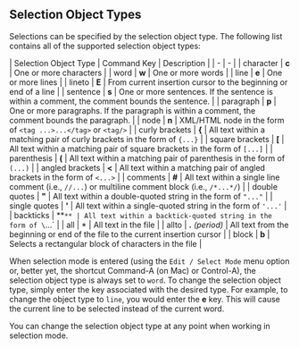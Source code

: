 ## Selection Object Types

Selections can be specified by the selection object type. The following list contains all of the supported selection object types:

| Selection Object Type | Command Key | Description |
| - | - |
| character | **c** | One or more characters |
| word | **w** | One or more words |
| line | **e** | One or more lines |
| lineto | **E** | From current insertion cursor to the beginning or end of a line |
| sentence | **s** | One or more sentences. If the sentence is within a comment, the comment bounds the sentence. |
| paragraph | **p** | One or more paragraphs. If the paragraph is within a comment, the comment bounds the paragraph. |
| node | **n** | XML/HTML node in the form of `<tag ...>...</tag>` or `<tag/>` |
| curly brackets | **{** | All text within a matching pair of curly brackets in the form of `{...}` |
| square brackets | **[** | All text within a matching pair of square brackets in the form of `[...]` |
| parenthesis | **(** | All text within a matching pair of parenthesis in the form of `(...)` |
| angled brackets | **<** | All text within a matching pair of angled brackets in the form of `<...>` |
| comments | **#** | All text within a single line comment (i.e., `//...`) or multiline comment block (i.e., `/*...*/`) |
| double quotes | **"** | All text within a double-quoted string in the form of `"..."` |
| single quotes | **'** | All text within a single-quoted string in the form of `'...'` |
| backticks | **`** | All text within a backtick-quoted string in the form of \`...` |
| all | * | All text in the file |
| allto | **.** _(period)_ | All text from the beginning or end of the file to the current insertion cursor |
| block | **b** | Selects a rectangular block of characters in the file |

When selection mode is entered (using the `Edit / Select Mode` menu option or, better yet, the shortcut Command-A (on Mac) or Control-A), the selection object type is always set to `word`. To change the selection object type, simply enter the key associated with the desired type. For example, to change the object type to `line`, you would enter the **e** key. This will cause the current line to be selected instead of the current word.

You can change the selection object type at any point when working in selection mode.